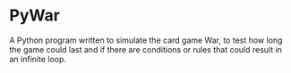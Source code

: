 # PyWar

A Python program written to simulate the card game War, to test how long the game could last and if there are conditions or rules that could result in an infinite loop.
